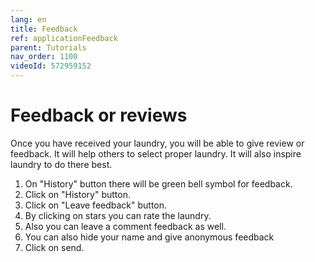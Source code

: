 ```yaml
---
lang: en
title: Feedback
ref: applicationFeedback
parent: Tutorials
nav_order: 1100
videoId: 572959152
---
```


# Feedback or reviews
Once you have received your laundry, you will be able to give review or feedback. It will help others to select proper laundry. It will also inspire laundry to do there best.

1. On "History" button there will be green bell symbol for feedback.
1. Click on "History" button.
1. Click on "Leave feedback" button.
1. By clicking on stars you can rate the laundry.
1. Also you can leave a comment feedback as well.
1. You can also hide your name and give anonymous feedback
1. Click on send.
